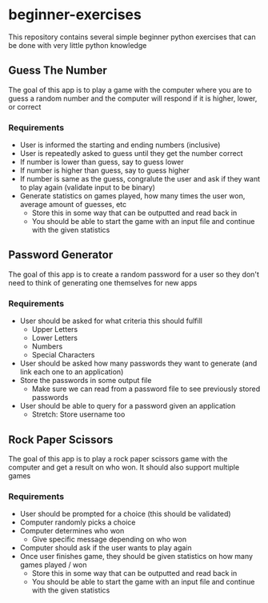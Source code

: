 # beginner-exercises
This repository contains several simple beginner python exercises that can be done with very little python knowledge

## Guess The Number
The goal of this app is to play a game with the computer where you are to guess a random number and the computer will respond if it is higher, lower, or correct

### Requirements
* User is informed the starting and ending numbers (inclusive)
* User is repeatedly asked to guess until they get the number correct
* If number is lower than guess, say to guess lower
* If number is higher than guess, say to guess higher
* If number is same as the guess, congralute the user and ask if they want to play again (validate input to be binary)
* Generate statistics on games played, how many times the user won, average amount of guesses, etc 
	* Store this in some way that can be outputted and read back in
	* You should be able to start the game with an input file and continue with the given statistics


## Password Generator
The goal of this app is to create a random password for a user so they don't need to think of generating one themselves for new apps

### Requirements
* User should be asked for what criteria this should fulfill
	* Upper Letters
	* Lower Letters
	* Numbers
	* Special Characters
* User should be asked how many passwords they want to generate (and link each one to an application)
* Store the passwords in some output file
	* Make sure we can read from a password file to see previously stored passwords
* User should be able to query for a password given an application
	* Stretch: Store username too

## Rock Paper Scissors
The goal of this app is to play a rock paper scissors game with the computer and get a result on who won. It should also support multiple games

### Requirements
* User should be prompted for a choice (this should be validated)
* Computer randomly picks a choice
* Computer determines who won
	* Give specific message depending on who won
* Computer should ask if the user wants to play again
* Once user finishes game, they should be given statistics on how many games played / won
    * Store this in some way that can be outputted and read back in
    * You should be able to start the game with an input file and continue with the given statistics

